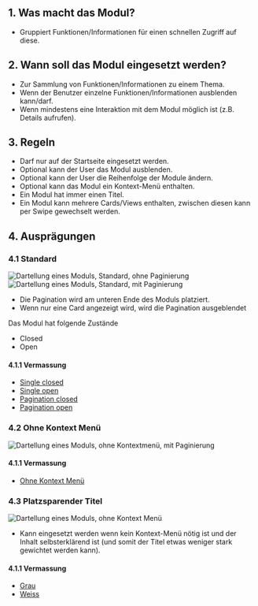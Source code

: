 ## 1. Was macht das Modul?
*   Gruppiert Funktionen/Informationen für einen schnellen Zugriff auf diese. 

## 2. Wann soll das Modul eingesetzt werden?
*   Zur Sammlung von Funktionen/Informationen zu einem Thema.
*   Wenn der Benutzer einzelne Funktionen/Informationen ausblenden kann/darf.
*   Wenn mindestens eine Interaktion mit dem Modul möglich ist (z.B. Details aufrufen).

## 3. Regeln
*   Darf nur auf der Startseite eingesetzt werden.
*   Optional kann der User das Modul ausblenden.
*   Optional kann der User die Reihenfolge der Module ändern.
*   Optional kann das Modul ein Kontext-Menü enthalten.
*   Ein Modul hat immer einen Titel.
*   Ein Modul kann mehrere Cards/Views enthalten, zwischen diesen kann per Swipe gewechselt werden.

## 4. Ausprägungen
### 4.1 Standard
![Dartellung eines Moduls, Standard, ohne Paginierung](https://raw.githubusercontent.com/sbb-design-systems/sbb-design-system/master/mobile/modules/modul/images/MM18_Single.png 'class: image')
![Dartellung eines Moduls, Standard, mit Paginierung](https://raw.githubusercontent.com/sbb-design-systems/sbb-design-system/master/mobile/modules/modul/images/MM18_Pagination.png 'class: image')
* Die Pagination wird am unteren Ende des Moduls platziert.
* Wenn nur eine Card angezeigt wird, wird die Pagination ausgeblendet

Das Modul hat folgende Zustände
* Closed
* Open
#### 4.1.1 Vermassung
*   [Single closed](https://sbb.invisionapp.com/d/main#/console/14051805/322943594/inspect)
*   [Single open](https://sbb.invisionapp.com/d/main#/console/14051805/322943595/inspect)
*   [Pagination closed](https://sbb.invisionapp.com/d/main#/console/14051805/322943594/inspect)
*   [Pagination open](https://sbb.invisionapp.com/d/main#/console/14051805/322943595/inspect)

### 4.2 Ohne Kontext Menü
![Dartellung eines Moduls, ohne Kontextmenü, mit Paginierung](https://raw.githubusercontent.com/sbb-design-systems/sbb-design-system/master/mobile/modules/modul/images/MM18_ohne_Header.png 'class: image')

#### 4.1.1 Vermassung
*   [Ohne Kontext Menü](https://sbb.invisionapp.com/d/main#/console/14051805/322943593/inspect)
### 4.3 Platzsparender Titel
![Dartellung eines Moduls, ohne Kontext Menü](https://raw.githubusercontent.com/sbb-design-systems/sbb-design-system/master/mobile/modules/modul/images/MM18_Platzsparender_Titel.png 'class: image')

* Kann eingesetzt werden wenn kein Kontext-Menü nötig ist und der Inhalt selbsterklärend ist (und somit der Titel etwas weniger stark gewichtet werden kann).
#### 4.1.1 Vermassung
*   [Grau](https://sbb.invisionapp.com/d/main#/console/14051805/322943594/inspect)
*   [Weiss](https://sbb.invisionapp.com/d/main#/console/14051805/322943595/inspect)




